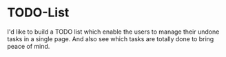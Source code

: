 # TODO-List
I'd like to build a TODO list which enable the users to manage their undone tasks in a single page. And also see which tasks are totally done to bring peace of mind.
